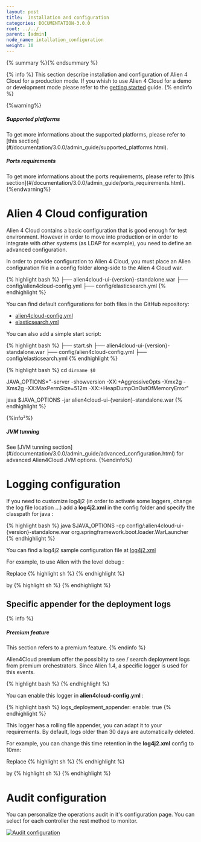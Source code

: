 ```yaml
---
layout: post
title:  Installation and configuration
categories: DOCUMENTATION-3.0.0
root: ../../
parent: [admin]
node_name: intallation_configuration
weight: 10
---
```


{% summary %}{% endsummary %}

{% info %}
This section describe installation and configuration of Alien 4 Cloud for a production mode. If you whish to use Alien 4 Cloud for a demo or development mode please refer to the [getting started](#/documentation/3.0.0/getting_started/getting_started.html) guide.
{% endinfo %}

{%warning%}
<h5>Supported platforms</h5>
To get more informations about the supported platforms, please refer to [this section](#/documentation/3.0.0/admin_guide/supported_platforms.html).
<h5>Ports requirements</h5>
To get more informations about the ports requirements, please refer to [this section](#/documentation/3.0.0/admin_guide/ports_requirements.html).
{%endwarning%}

# Alien 4 Cloud configuration

Alien 4 Cloud contains a basic configuration that is good enough for test environment. However in order to move into production or in order to integrate with other systems (as LDAP for example), you need to define an advanced configuration.

In order to provide configuration to Alien 4 Cloud, you must place an Alien configuration file in a config folder along-side to the Alien 4 Cloud war.

{% highlight bash %}
├── alien4cloud-ui-{version}-standalone.war
├── config/alien4cloud-config.yml
├── config/elasticsearch.yml
{% endhighlight %}

You can find default configurations for both files in the GitHub repository:

* [alien4cloud-config.yml](https://github.com/alien4cloud/alien4cloud/blob/master/alien4cloud-rest-api/src/main/resources/alien4cloud-config.yml)
* [elasticsearch.yml](https://github.com/alien4cloud/alien4cloud/blob/master/alien4cloud-ui/src/main/resources/elasticsearch.yml)

You can also add a simple start script:

{% highlight bash %}
├── start.sh
├── alien4cloud-ui-{version}-standalone.war
├── config/alien4cloud-config.yml
├── config/elasticsearch.yml
{% endhighlight %}



{% highlight bash %}
cd `dirname $0`

JAVA_OPTIONS="-server -showversion -XX:+AggressiveOpts -Xmx2g -Xms2g -XX:MaxPermSize=512m -XX:+HeapDumpOnOutOfMemoryError"

java $JAVA_OPTIONS -jar alien4cloud-ui-{version}-standalone.war
{% endhighlight %}

{%info²%}
<h5> JVM tunning</h5>
See [JVM tunning section](#/documentation/3.0.0/admin_guide/advanced_configuration.html) for advanced Alien4Cloud JVM options.
{%endinfo%}

# Logging configuration

If you need to customize log4j2 (in order to activate some loggers, change the log file location ...) add a **log4j2.xml** in the config folder and specify the classpath for java :

{% highlight bash %}
java $JAVA_OPTIONS -cp config/:alien4cloud-ui-{version}-standalone.war org.springframework.boot.loader.WarLauncher
{% endhighlight %}

You can find a log4j2 sample configuration file at [log4j2.xml](https://github.com/alien4cloud/alien4cloud/blob/develop/alien4cloud-ui/src/main/resources/log4j2.xml)

For example, to use Alien with the level debug :

Replace
{% highlight sh %}
<root level="info">
{% endhighlight %}

by
{% highlight sh %}
<root level="debug">
{% endhighlight %}

## Specific appender for the deployment logs

{% info %}
<h5>Premium feature</h5>
This section refers to a premium feature.
{% endinfo %}

Alien4Cloud premium offer the possibilty to see / search deployment logs from premium orchestrators.
Since Alien 1.4, a specific logger is used for this events.

{% highlight bash %}
<logger name="DEPLOYMENT_LOGS_LOGGER" level="info" additivity="false">
    <AppenderRef ref="DEPLOYMENT_LOGS_APPENDER" />
</logger>
{% endhighlight %}


You can enable this logger in **alien4cloud-config.yml** :

{% highlight bash %}
logs_deployment_appender:
  enable: true
{% endhighlight %}

This logger has a rolling file appender, you can adapt it to your requirements.
By default, logs older than 30 days are automatically deleted.

For example, you can change this time retention in the **log4j2.xml** config to 10mn:

Replace
{% highlight sh %}
<IfLastModified age="30d"/>
{% endhighlight %}

by
{% highlight sh %}
<IfLastModified age="10mn"/>
{% endhighlight %}


# Audit configuration

You can personalize the operations audit in it's configuration page. You can select for each controller the rest method to monitor.

[![Audit configuration](../../images/admin_guide/admin-audit-configuration-page.png)](../../images/admin_guide/admin-audit-configuration-page.png)
